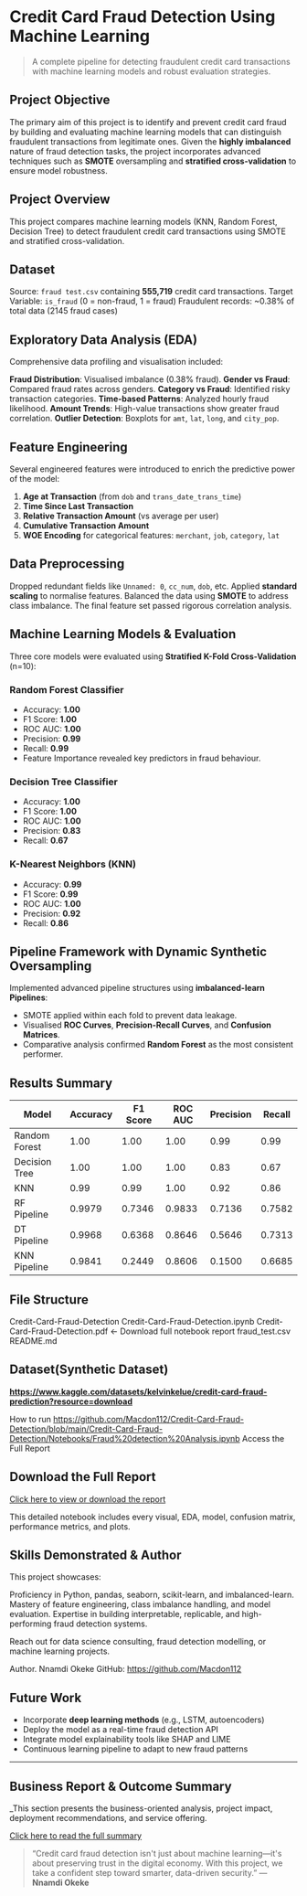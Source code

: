 # Credit Card Fraud Detection Using Machine Learning

> A complete pipeline for detecting fraudulent credit card transactions with machine learning models and robust evaluation strategies.

## Project Objective

The primary aim of this project is to identify and prevent credit card fraud by building and evaluating machine learning models that can distinguish fraudulent transactions from legitimate ones. Given the **highly imbalanced** nature of fraud detection tasks, the project incorporates advanced techniques such as **SMOTE** oversampling and **stratified cross-validation** to ensure model robustness.

## Project Overview  
This project compares machine learning models (KNN, Random Forest, Decision Tree) to detect fraudulent credit card transactions using SMOTE and stratified cross-validation.  


## Dataset

Source: `fraud test.csv` containing **555,719** credit card transactions.
Target Variable: `is_fraud` (0 = non-fraud, 1 = fraud)
Fraudulent records: ~0.38% of total data (2145 fraud cases)



## Exploratory Data Analysis (EDA)

Comprehensive data profiling and visualisation included:

**Fraud Distribution**: Visualised imbalance (0.38% fraud).
**Gender vs Fraud**: Compared fraud rates across genders.
**Category vs Fraud**: Identified risky transaction categories.
**Time-based Patterns**: Analyzed hourly fraud likelihood.
**Amount Trends**: High-value transactions show greater fraud correlation.
**Outlier Detection**: Boxplots for `amt`, `lat`, `long`, and `city_pop`.



## Feature Engineering

Several engineered features were introduced to enrich the predictive power of the model:

1. **Age at Transaction** (from `dob` and `trans_date_trans_time`)
2. **Time Since Last Transaction**
3. **Relative Transaction Amount** (vs average per user)
4. **Cumulative Transaction Amount**
5. **WOE Encoding** for categorical features: `merchant`, `job`, `category`, `lat`



## Data Preprocessing

Dropped redundant fields like `Unnamed: 0`, `cc_num`, `dob`, etc.
Applied **standard scaling** to normalise features.
Balanced the data using **SMOTE** to address class imbalance.
The final feature set passed rigorous correlation analysis.



## Machine Learning Models & Evaluation

Three core models were evaluated using **Stratified K-Fold Cross-Validation** (n=10):

### Random Forest Classifier
- Accuracy: **1.00**
- F1 Score: **1.00**
- ROC AUC: **1.00**
- Precision: **0.99**
- Recall: **0.99**
- Feature Importance revealed key predictors in fraud behaviour.

### Decision Tree Classifier
- Accuracy: **1.00**
- F1 Score: **1.00**
- ROC AUC: **1.00**
- Precision: **0.83**
- Recall: **0.67**

### K-Nearest Neighbors (KNN)
- Accuracy: **0.99**
- F1 Score: **0.99**
- ROC AUC: **1.00**
- Precision: **0.92**
- Recall: **0.86**



## Pipeline Framework with Dynamic Synthetic Oversampling

Implemented advanced pipeline structures using **imbalanced-learn Pipelines**:

- SMOTE applied within each fold to prevent data leakage.
- Visualised **ROC Curves**, **Precision-Recall Curves**, and **Confusion Matrices**.
- Comparative analysis confirmed **Random Forest** as the most consistent performer.



## Results Summary

| Model           | Accuracy | F1 Score | ROC AUC | Precision | Recall |
|----------------|----------|----------|---------|-----------|--------|
| Random Forest  | 1.00     | 1.00     | 1.00    | 0.99      | 0.99   |
| Decision Tree  | 1.00     | 1.00     | 1.00    | 0.83      | 0.67   |
| KNN            | 0.99     | 0.99     | 1.00    | 0.92      | 0.86   |
| RF Pipeline    | 0.9979   | 0.7346   | 0.9833  | 0.7136    | 0.7582 |
| DT Pipeline    | 0.9968   | 0.6368   | 0.8646  | 0.5646    | 0.7313 |
| KNN Pipeline   | 0.9841   | 0.2449   | 0.8606  | 0.1500    | 0.6685 |



## File Structure

Credit-Card-Fraud-Detection
Credit-Card-Fraud-Detection.ipynb
Credit-Card-Fraud-Detection.pdf  ← Download full notebook report
fraud_test.csv
README.md


## Dataset(Synthetic Dataset)  
**https://www.kaggle.com/datasets/kelvinkelue/credit-card-fraud-prediction?resource=download** 


How to run 
https://github.com/Macdon112/Credit-Card-Fraud-Detection/blob/main/Credit-Card-Fraud-Detection/Notebooks/Fraud%20detection%20Analysis.ipynb
Access the Full Report


## Download the Full Report
[Click here to view or download the report](./Credit-Card-Fraud-detection.pdf)

This detailed notebook includes every visual, EDA, model, confusion matrix, performance metrics, and plots.



## Skills Demonstrated & Author 

This project showcases:

Proficiency in Python, pandas, seaborn, scikit-learn, and imbalanced-learn.
Mastery of feature engineering, class imbalance handling, and model evaluation.
Expertise in building interpretable, replicable, and high-performing fraud detection systems.

Reach out for data science consulting, fraud detection modelling, or machine learning projects.


Author.
Nnamdi Okeke 
GitHub: https://github.com/Macdon112

## Future Work

- Incorporate **deep learning methods** (e.g., LSTM, autoencoders)
- Deploy the model as a real-time fraud detection API
- Integrate model explainability tools like SHAP and LIME
- Continuous learning pipeline to adapt to new fraud patterns

---

## Business Report & Outcome Summary

_This section presents the business-oriented analysis, project impact, deployment recommendations, and service offering.

 [Click here to read the full summary](./Fraud-Detection-Summary.md)



> “Credit card fraud detection isn't just about machine learning—it's about preserving trust in the digital economy. With this project, we take a confident step toward smarter, data-driven security.” — **Nnamdi Okeke**












